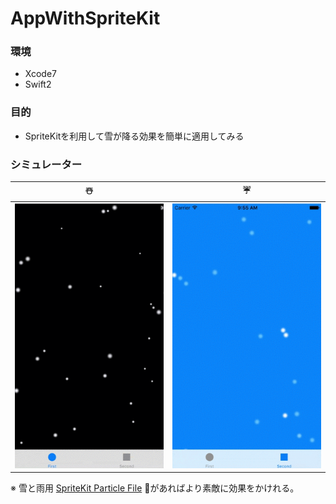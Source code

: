 # AppWithSpriteKit

### 環境
- Xcode7
- Swift2

### 目的
- SpriteKitを利用して雪が降る効果を簡単に適用してみる

### シミュレーター

|☃️|☔️|
|:--:|:--:|
|![](https://github.com/Noodlekim/AppWithSpriteKit/blob/master/gif/snow.gif?raw=true)|![](https://github.com/Noodlekim/AppWithSpriteKit/blob/master/gif/rain.gif?raw=true)|

※ 雪と雨用 [SpriteKit Particle File](http://qiita.com/akatsuki174/items/11e740410177242b710d) があればより素敵に効果をかけれる。
